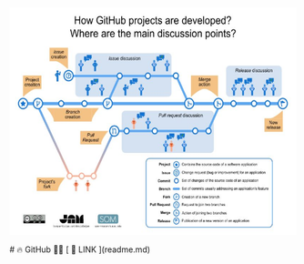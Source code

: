 <p align="center">
<img src="../../images/Github-EN.jpg"  height="400" />
</p>
# 🔥 GitHub 💖✨
[ 🔗 LINK ](readme.md)

